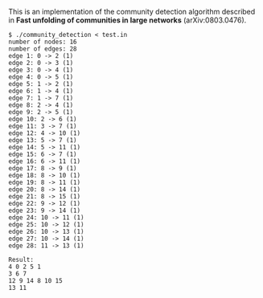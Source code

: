 This is an implementation of the community detection algorithm described in **Fast unfolding of communities in large networks** (arXiv:0803.0476).

```
$ ./community_detection < test.in
number of nodes: 16
number of edges: 28
edge 1: 0 -> 2 (1)
edge 2: 0 -> 3 (1)
edge 3: 0 -> 4 (1)
edge 4: 0 -> 5 (1)
edge 5: 1 -> 2 (1)
edge 6: 1 -> 4 (1)
edge 7: 1 -> 7 (1)
edge 8: 2 -> 4 (1)
edge 9: 2 -> 5 (1)
edge 10: 2 -> 6 (1)
edge 11: 3 -> 7 (1)
edge 12: 4 -> 10 (1)
edge 13: 5 -> 7 (1)
edge 14: 5 -> 11 (1)
edge 15: 6 -> 7 (1)
edge 16: 6 -> 11 (1)
edge 17: 8 -> 9 (1)
edge 18: 8 -> 10 (1)
edge 19: 8 -> 11 (1)
edge 20: 8 -> 14 (1)
edge 21: 8 -> 15 (1)
edge 22: 9 -> 12 (1)
edge 23: 9 -> 14 (1)
edge 24: 10 -> 11 (1)
edge 25: 10 -> 12 (1)
edge 26: 10 -> 13 (1)
edge 27: 10 -> 14 (1)
edge 28: 11 -> 13 (1)

Result:
4 0 2 5 1 
3 6 7 
12 9 14 8 10 15 
13 11 
```
